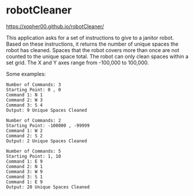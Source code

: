 # robotCleaner

https://xopher00.github.io/robotCleaner/

This application asks for a set of instructions to give to a janitor robot. 
Based on these instructions, it returns the number of unique spaces the robot has cleaned.
Spaces that the robot covers more than once are not counted to the unique space total.
The robot can only clean spaces within a set grid. The X and Y axes range from -100,000 to 100,000.

Some examples: 
```
Number of Commands: 3
Starting Point: 0 , 0
Command 1: N 1 
Command 2: W 3
Command 3: S 4
Output: 9 Unique Spaces Cleaned
```

```
Number of Commands: 2
Starting Point: -100000 , -99999
Command 1: W 2
Command 2: S 2
Output: 2 Unique Spaces Cleaned
```

```
Number of Commands: 5
Starting Point: 1, 10
Command 1: E 9
Command 2: N 1
Command 3: W 9
Command 3: S 1
Command 1: E 9
Output: 20 Unique Spaces Cleaned
```
